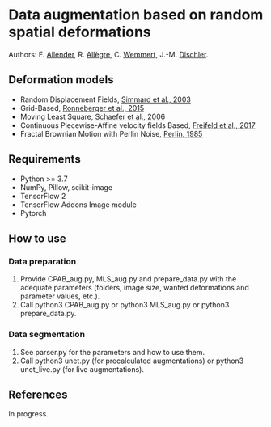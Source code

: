 # Data augmentation based on random spatial deformations

Authors: F. [Allender](https://igg.icube.unistra.fr/index.php/Florian_Allender), R. [Allègre](https://igg.icube.unistra.fr/index.php/R%C3%A9mi_All%C3%A8gre), C. [Wemmert](https://wemmertc.github.io/webpage/), J.-M. [Dischler](https://dpt-info.di.unistra.fr/~dischler).

## Deformation models

* Random Displacement Fields, [Simmard et al., 2003](https://ieeexplore.ieee.org/document/1227801)
* Grid-Based, [Ronneberger et al., 2015](https://arxiv.org/abs/1505.04597)
* Moving Least Square, [Schaefer et al., 2006](https://dl.acm.org/doi/10.1145/1141911.1141920)
* Continuous Piecewise-Affine velocity fields Based, [Freifeld et al., 2017](https://backend.orbit.dtu.dk/ws/portalfiles/portal/139267800/07814343.pdf)
* Fractal Brownian Motion with Perlin Noise, [Perlin, 1985](https://dl.acm.org/doi/10.1145/325334.325247)

## Requirements

* Python >= 3.7
* NumPy, Pillow, scikit-image
* TensorFlow 2
* TensorFlow Addons Image module
* Pytorch

## How to use

### Data preparation

1. Provide CPAB_aug.py, MLS_aug.py and prepare_data.py with the adequate parameters (folders, image size, wanted deformations and parameter values, etc.).
2. Call python3 CPAB_aug.py or python3 MLS_aug.py or python3 prepare_data.py.

### Data segmentation

1. See parser.py for the parameters and how to use them.
2. Call python3 unet.py (for precalculated augmentations) or python3 unet_live.py (for live augmentations).

## References

In progress.
